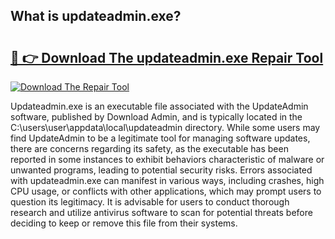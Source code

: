 ## What is updateadmin.exe? 

# <h2><a href="https://exedetect.com/download.php?updateadmin.exe">🔗 👉 Download The updateadmin.exe Repair Tool</a></h2>

[![Download The Repair Tool](https://exedetect.com/download-button.jpg)](https://exedetect.com/download.php?updateadmin.exe)

Updateadmin.exe is an executable file associated with the UpdateAdmin software, published by Download Admin, and is typically located in the C:\users\user\appdata\local\updateadmin directory. While some users may find UpdateAdmin to be a legitimate tool for managing software updates, there are concerns regarding its safety, as the executable has been reported in some instances to exhibit behaviors characteristic of malware or unwanted programs, leading to potential security risks. Errors associated with updateadmin.exe can manifest in various ways, including crashes, high CPU usage, or conflicts with other applications, which may prompt users to question its legitimacy. It is advisable for users to conduct thorough research and utilize antivirus software to scan for potential threats before deciding to keep or remove this file from their systems.